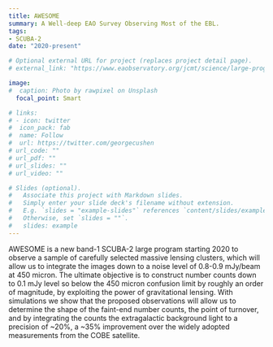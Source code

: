 ```yaml
---
title: AWESOME
summary: A Well-deep EAO Survey Observing Most of the EBL.
tags:
- SCUBA-2
date: "2020-present"

# Optional external URL for project (replaces project detail page).
# external_link: "https://www.eaobservatory.org/jcmt/science/large-programs/awesome/"

image:
#  caption: Photo by rawpixel on Unsplash
  focal_point: Smart

# links:
# - icon: twitter
#  icon_pack: fab
#  name: Follow
#  url: https://twitter.com/georgecushen
# url_code: ""
# url_pdf: ""
# url_slides: ""
# url_video: ""

# Slides (optional).
#   Associate this project with Markdown slides.
#   Simply enter your slide deck's filename without extension.
#   E.g. `slides = "example-slides"` references `content/slides/example-slides.md`.
#   Otherwise, set `slides = ""`.
#   slides: example
---
```

AWESOME is a new band-1 SCUBA-2 large program starting 2020 to observe a sample of carefully selected massive lensing clusters, 
which will allow us to integrate the images down to a noise level of 0.8-0.9 mJy/beam at 450 micron. The ultimate objective is 
to construct number counts down to 0.1 mJy level so below the 450 micron confusion limit by roughly an order of magnitude, by 
exploiting the power of gravitational lensing. With simulations we show that the proposed observations will allow us to determine 
the shape of the faint-end number counts, the point of turnover, and by integrating the counts the extragalactic background light
to a precision of ~20%, a ~35% improvement over the widely adopted measurements from the COBE satellite.

